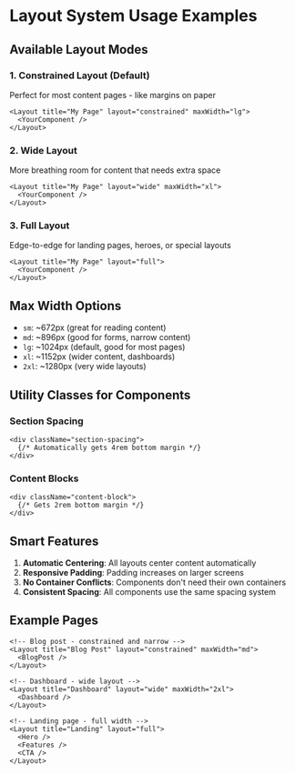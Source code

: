 # Layout System Usage Examples

## Available Layout Modes

### 1. Constrained Layout (Default)
Perfect for most content pages - like margins on paper
```astro
<Layout title="My Page" layout="constrained" maxWidth="lg">
  <YourComponent />
</Layout>
```

### 2. Wide Layout 
More breathing room for content that needs extra space
```astro
<Layout title="My Page" layout="wide" maxWidth="xl">
  <YourComponent />
</Layout>
```

### 3. Full Layout
Edge-to-edge for landing pages, heroes, or special layouts
```astro
<Layout title="My Page" layout="full">
  <YourComponent />
</Layout>
```

## Max Width Options

- `sm`: ~672px (great for reading content)
- `md`: ~896px (good for forms, narrow content)
- `lg`: ~1024px (default, good for most pages)
- `xl`: ~1152px (wider content, dashboards)
- `2xl`: ~1280px (very wide layouts)

## Utility Classes for Components

### Section Spacing
```tsx
<div className="section-spacing">
  {/* Automatically gets 4rem bottom margin */}
</div>
```

### Content Blocks
```tsx
<div className="content-block">
  {/* Gets 2rem bottom margin */}
</div>
```

## Smart Features

1. **Automatic Centering**: All layouts center content automatically
2. **Responsive Padding**: Padding increases on larger screens
3. **No Container Conflicts**: Components don't need their own containers
4. **Consistent Spacing**: All components use the same spacing system

## Example Pages

```astro
<!-- Blog post - constrained and narrow -->
<Layout title="Blog Post" layout="constrained" maxWidth="md">
  <BlogPost />
</Layout>

<!-- Dashboard - wide layout -->
<Layout title="Dashboard" layout="wide" maxWidth="2xl">
  <Dashboard />
</Layout>

<!-- Landing page - full width -->
<Layout title="Landing" layout="full">
  <Hero />
  <Features />
  <CTA />
</Layout>
``` 